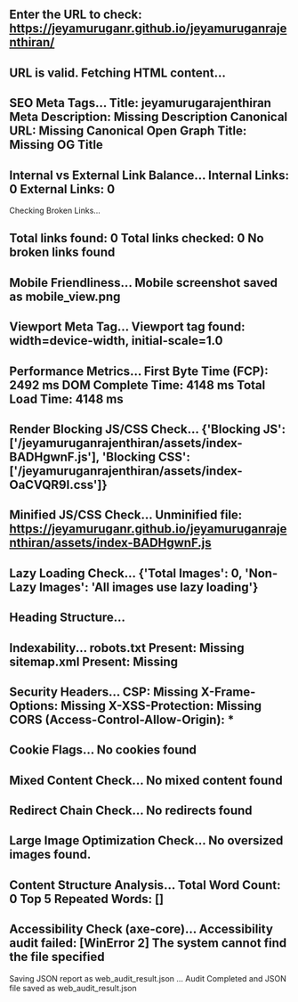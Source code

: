 Enter the URL to check: https://jeyamuruganr.github.io/jeyamuruganrajenthiran/
--------------------------------------
 URL is valid. Fetching HTML content...
--------------------------------------
SEO Meta Tags...
Title: jeyamurugarajenthiran
Meta Description: Missing Description
Canonical URL: Missing Canonical
Open Graph Title: Missing OG Title
--------------------------------------
 Internal vs External Link Balance...
Internal Links: 0
External Links: 0
--------------------------------------
 Checking Broken Links...

Total links found: 0
Total links checked: 0
 No broken links found
--------------------------------------
 Mobile Friendliness...
 Mobile screenshot saved as mobile_view.png
--------------------------------------
 Viewport Meta Tag...
Viewport tag found: width=device-width, initial-scale=1.0
--------------------------------------
 Performance Metrics...
First Byte Time (FCP): 2492 ms
DOM Complete Time: 4148 ms
Total Load Time: 4148 ms
--------------------------------------
 Render Blocking JS/CSS Check...
{'Blocking JS': ['/jeyamuruganrajenthiran/assets/index-BADHgwnF.js'], 'Blocking CSS': ['/jeyamuruganrajenthiran/assets/index-OaCVQR9I.css']}
--------------------------------------
 Minified JS/CSS Check...
Unminified file: https://jeyamuruganr.github.io/jeyamuruganrajenthiran/assets/index-BADHgwnF.js
--------------------------------------
 Lazy Loading Check...
{'Total Images': 0, 'Non-Lazy Images': 'All images use lazy loading'}
--------------------------------------
Heading Structure...
--------------------------------------
Indexability...
robots.txt Present: Missing
sitemap.xml Present: Missing
--------------------------------------
Security Headers...
CSP: Missing
X-Frame-Options: Missing
X-XSS-Protection: Missing
CORS (Access-Control-Allow-Origin): *
--------------------------------------
Cookie Flags...
No cookies found
--------------------------------------
 Mixed Content Check...
No mixed content found
--------------------------------------
 Redirect Chain Check...
No redirects found
--------------------------------------
Large Image Optimization Check...
 No oversized images found.
--------------------------------------
Content Structure Analysis...
Total Word Count: 0
Top 5 Repeated Words: []
--------------------------------------
Accessibility Check (axe-core)...
 Accessibility audit failed: [WinError 2] The system cannot find the file specified
--------------------------------------
 Saving JSON report as web_audit_result.json ...
Audit Completed and JSON file saved as web_audit_result.json
